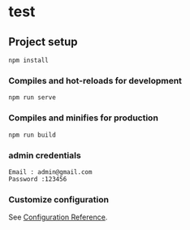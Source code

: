 # test

## Project setup
```
npm install
```

### Compiles and hot-reloads for development
```
npm run serve
```

### Compiles and minifies for production
```
npm run build
```

### admin credentials
```
Email : admin@gmail.com
Password :123456
```

### Customize configuration
See [Configuration Reference](https://cli.vuejs.org/config/).

